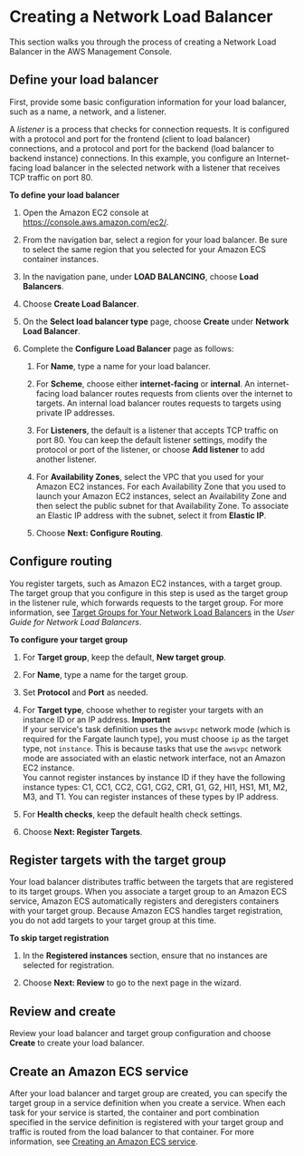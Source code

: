 # Creating a Network Load Balancer<a name="create-network-load-balancer"></a>

This section walks you through the process of creating a Network Load Balancer in the AWS Management Console\.

## Define your load balancer<a name="nlb-define-load-balancer"></a>

First, provide some basic configuration information for your load balancer, such as a name, a network, and a listener\.

A *listener* is a process that checks for connection requests\. It is configured with a protocol and port for the frontend \(client to load balancer\) connections, and a protocol and port for the backend \(load balancer to backend instance\) connections\. In this example, you configure an Internet\-facing load balancer in the selected network with a listener that receives TCP traffic on port 80\.

**To define your load balancer**

1. Open the Amazon EC2 console at [https://console\.aws\.amazon\.com/ec2/](https://console.aws.amazon.com/ec2/)\.

1. From the navigation bar, select a region for your load balancer\. Be sure to select the same region that you selected for your Amazon ECS container instances\.

1. In the navigation pane, under **LOAD BALANCING**, choose **Load Balancers**\.

1. Choose **Create Load Balancer**\.

1. On the **Select load balancer type** page, choose **Create** under **Network Load Balancer**\.

1. Complete the **Configure Load Balancer** page as follows:

   1. For **Name**, type a name for your load balancer\.

   1. For **Scheme**, choose either **internet\-facing** or **internal**\. An internet\-facing load balancer routes requests from clients over the internet to targets\. An internal load balancer routes requests to targets using private IP addresses\.

   1. For **Listeners**, the default is a listener that accepts TCP traffic on port 80\. You can keep the default listener settings, modify the protocol or port of the listener, or choose **Add listener** to add another listener\.

   1. For **Availability Zones**, select the VPC that you used for your Amazon EC2 instances\. For each Availability Zone that you used to launch your Amazon EC2 instances, select an Availability Zone and then select the public subnet for that Availability Zone\. To associate an Elastic IP address with the subnet, select it from **Elastic IP**\.

   1. Choose **Next: Configure Routing**\.

## Configure routing<a name="nlb-configure-routing"></a>

You register targets, such as Amazon EC2 instances, with a target group\. The target group that you configure in this step is used as the target group in the listener rule, which forwards requests to the target group\. For more information, see [Target Groups for Your Network Load Balancers](https://docs.aws.amazon.com/elasticloadbalancing/latest/network/load-balancer-target-groups.html) in the *User Guide for Network Load Balancers*\.

**To configure your target group**

1. For **Target group**, keep the default, **New target group**\.

1. For **Name**, type a name for the target group\.

1. Set **Protocol** and **Port** as needed\.

1. For **Target type**, choose whether to register your targets with an instance ID or an IP address\.
**Important**  
If your service's task definition uses the `awsvpc` network mode \(which is required for the Fargate launch type\), you must choose `ip` as the target type, not `instance`\. This is because tasks that use the `awsvpc` network mode are associated with an elastic network interface, not an Amazon EC2 instance\.   
You cannot register instances by instance ID if they have the following instance types: C1, CC1, CC2, CG1, CG2, CR1, G1, G2, HI1, HS1, M1, M2, M3, and T1\. You can register instances of these types by IP address\. 

1. For **Health checks**, keep the default health check settings\.

1. Choose **Next: Register Targets**\.

## Register targets with the target group<a name="nlb-register-targets"></a>

Your load balancer distributes traffic between the targets that are registered to its target groups\. When you associate a target group to an Amazon ECS service, Amazon ECS automatically registers and deregisters containers with your target group\. Because Amazon ECS handles target registration, you do not add targets to your target group at this time\.

**To skip target registration**

1. In the **Registered instances** section, ensure that no instances are selected for registration\.

1. Choose **Next: Review** to go to the next page in the wizard\.

## Review and create<a name="nlb-review"></a>

Review your load balancer and target group configuration and choose **Create** to create your load balancer\.

## Create an Amazon ECS service<a name="nlb-create-service"></a>

After your load balancer and target group are created, you can specify the target group in a service definition when you create a service\. When each task for your service is started, the container and port combination specified in the service definition is registered with your target group and traffic is routed from the load balancer to that container\. For more information, see [Creating an Amazon ECS service](create-service.md)\.